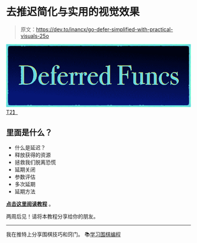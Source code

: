# 去推迟简化与实用的视觉效果

> 原文：<https://dev.to/inancx/go-defer-simplified-with-practical-visuals-25o>

[![](img/f85f8d6c22a2b4fa179304692fe5420a.png)T2】](https://blog.learngoprogramming.com/golang-defer-simplified-77d3b2b817ff)

## 里面是什么？

*   什么是延迟？
*   释放获得的资源
*   拯救我们脱离恐慌
*   延期关闭
*   参数评估
*   多次延期
*   延期方法

**[点击这里阅读教程](https://blog.learngoprogramming.com/golang-defer-simplified-77d3b2b817ff)** 。

两周后见！请将本教程分享给你的朋友。

* * *

我在推特上分享围棋技巧和窍门。
📚[学习围棋编程](https://blog.learngoprogramming.com)